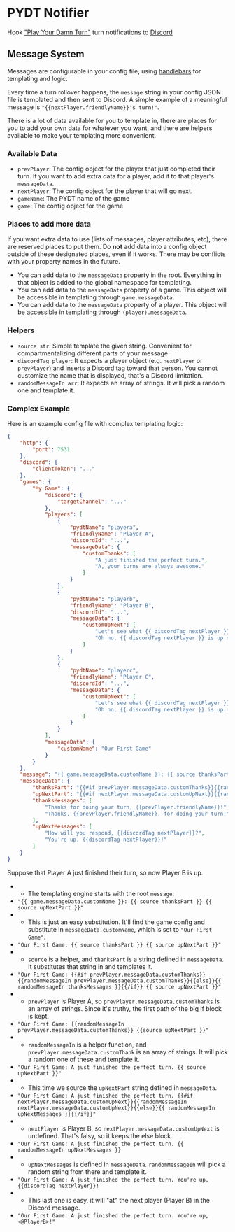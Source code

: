 # PYDT Notifier
Hook ["Play Your Damn Turn"](https://www.playyourdamnturn.com/) turn
notifications to [Discord](https://discordapp.com/)

## Message System

Messages are configurable in your config file, using [handlebars](https://handlebarsjs.com/guide) for templating and logic.

Every time a turn rollover happens, the `message` string in your config JSON file is templated and then sent to Discord. A simple example of a meaningful message is `"{{nextPlayer.friendlyName}}'s turn!"`.

There is a lot of data available for you to template in, there are places for you to add your own data for whatever you want, and there are helpers available to make your templating more convenient.

### Available Data

- `prevPlayer`: The config object for the player that just completed their turn. If you want to add extra data for a player, add it to that player's `messageData`.
- `nextPlayer`: The config object for the player that will go next.
- `gameName`: The PYDT name of the game
- `game`: The config object for the game

### Places to add more data

If you want extra data to use (lists of messages, player attributes, etc), there are reserved places to put them. Do **not** add data into a config object outside of these designated places, even if it works. There may be conflicts with your property names in the future.

- You can add data to the `messageData` property in the root. Everything in that object is added to the global namespace for templating.
- You can add data to the `messageData` property of a game. This object will be accessible in templating through `game.messageData`.
- You can add data to the `messageData` property of a player. This object will be accessible in templating through `(player).messageData`.

### Helpers

- `source str`: Simple template the given string. Convenient for compartmentalizing different parts of your message.
- `discordTag player`: It expects a player object (e.g. `nextPlayer` or `prevPlayer`) and inserts a Discord tag toward that person. You cannot customize the name that is displayed, that's a Discord limitation.
- `randomMessageIn arr`: It expects an array of strings. It will pick a random one and template it.

### Complex Example

Here is an example config file with complex templating logic:

```json
{
    "http": {
        "port": 7531
    },
    "discord": {
        "clientToken": "..."
    },
    "games": {
        "My Game": {
            "discord": {
                "targetChannel": "..."
            },
            "players": [
                {
                    "pydtName": "playera",
                    "friendlyName": "Player A",
                    "discordId": "...",
                    "messageData": {
                        "customThanks": [
                            "A just finished the perfect turn.",
                            "A, your turns are always awesome."
                        ]
                    }
                },
                {
                    "pydtName": "playerb",
                    "friendlyName": "Player B",
                    "discordId": "...",
                    "messageData": {
                        "customUpNext": [
                            "Let's see what {{ discordTag nextPlayer }} is going to screw up this time.",
                            "Oh no, {{ discordTag nextPlayer }} is up next!"
                        ]
                    }
                },
                {
                    "pydtName": "playerc",
                    "friendlyName": "Player C",
                    "discordId": "...",
                    "messageData": {
                        "customUpNext": [
                            "Let's see what {{ discordTag nextPlayer }} is going to screw up this time.",
                            "Oh no, {{ discordTag nextPlayer }} is up next!"
                        ]
                    }
                }
            ],
            "messageData": {
                "customName": "Our First Game"
            }
        }
    },
    "message": "{{ game.messageData.customName }}: {{ source thanksPart }} {{ source upNextPart }}",
    "messageData": {
        "thanksPart": "{{#if prevPlayer.messageData.customThanks}}{{randomMessageIn prevPlayer.messageData.customThanks}}{{else}}{{ randomMessageIn thanksMessages }}{{/if}}",
        "upNextPart": "{{#if nextPlayer.messageData.customUpNext}}{{randomMessageIn nextPlayer.messageData.customUpNext}}{{else}}{{ randomMessageIn upNextMessages }}{{/if}}",
        "thanksMessages": [
            "Thanks for doing your turn, {{prevPlayer.friendlyName}}!",
            "Thanks, {{prevPlayer.friendlyName}}, for doing your turn!"
        ],
        "upNextMessages": [
            "How will you respond, {{discordTag nextPlayer}}?",
            "You're up, {{discordTag nextPlayer}}!"
        ]
    }
}
```

Suppose that Player A just finished their turn, so now Player B is up.

- - The templating engine starts with the root `message`:
- `"{{ game.messageData.customName }}: {{ source thanksPart }} {{ source upNextPart }}"`
- - This is just an easy substitution. It'll find the game config and substitute in `messageData.customName`, which is set to `"Our First Game"`.
- `"Our First Game: {{ source thanksPart }} {{ source upNextPart }}"`
- - `source` is a helper, and `thanksPart` is a string defined in `messageData`. It substitutes that string in and templates it.
- `"Our First Game: {{#if prevPlayer.messageData.customThanks}}{{randomMessageIn prevPlayer.messageData.customThanks}}{{else}}{{ randomMessageIn thanksMessages }}{{/if}} {{ source upNextPart }}"`
- - `prevPlayer` is Player A, so `prevPlayer.messageData.customThanks` is an array of strings. Since it's truthy, the first path of the big if block is kept.
- `"Our First Game: {{randomMessageIn prevPlayer.messageData.customThanks}} {{source upNextPart }}"`
- - `randomMessageIn` is a helper function, and `prevPlayer.messageData.customThank` is an array of strings. It will pick a random one of these and template it.
- `"Our First Game: A just finished the perfect turn. {{ source upNextPart }}"`
- - This time we source the `upNextPart` string defined in `messageData`.
- `"Our First Game: A just finished the perfect turn. {{#if nextPlayer.messageData.customUpNext}}{{randomMessageIn nextPlayer.messageData.customUpNext}}{{else}}{{ randomMessageIn upNextMessages }}{{/if}}"`
- - `nextPlayer` is Player B, so `nextPlayer.messageData.customUpNext` is undefined. That's falsy, so it keeps the else block.
- `"Our First Game: A just finished the perfect turn. {{ randomMessageIn upNextMessages }}`
- - `upNextMessages` is defined in `messageData`. `randomMessageIn` will pick a random string from there and template it.
- `"Our First Game: A just finished the perfect turn. You're up, {{discordTag nextPlayer}}!`
- - This last one is easy, it will "at" the next player (Player B) in the Discord message.
- `"Our First Game: A just finished the perfect turn. You're up, <@PlayerB>!"`

